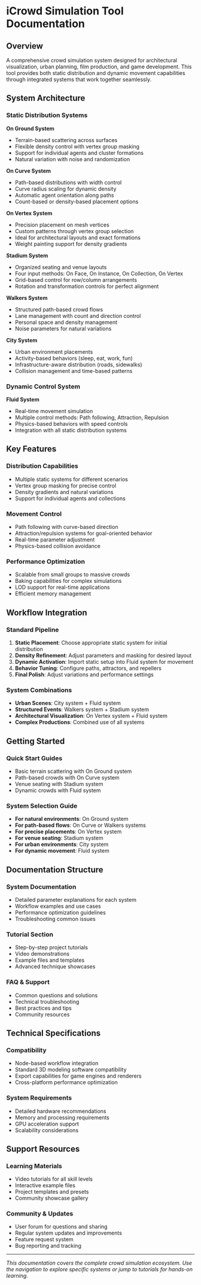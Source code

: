 # iCrowd Simulation Tool Documentation

## Overview

A comprehensive crowd simulation system designed for architectural visualization, urban planning, film production, and game development. This tool provides both static distribution and dynamic movement capabilities through integrated systems that work together seamlessly.

## System Architecture

### Static Distribution Systems

**On Ground System**
- Terrain-based scattering across surfaces
- Flexible density control with vertex group masking
- Support for individual agents and cluster formations
- Natural variation with noise and randomization

**On Curve System** 
- Path-based distributions with width control
- Curve radius scaling for dynamic density
- Automatic agent orientation along paths
- Count-based or density-based placement options

**On Vertex System**
- Precision placement on mesh vertices
- Custom patterns through vertex group selection
- Ideal for architectural layouts and exact formations
- Weight painting support for density gradients

**Stadium System**
- Organized seating and venue layouts
- Four input methods: On Face, On Instance, On Collection, On Vertex
- Grid-based control for row/column arrangements
- Rotation and transformation controls for perfect alignment

**Walkers System**
- Structured path-based crowd flows
- Lane management with count and direction control
- Personal space and density management
- Noise parameters for natural variations

**City System**
- Urban environment placements
- Activity-based behaviors (sleep, eat, work, fun)
- Infrastructure-aware distribution (roads, sidewalks)
- Collision management and time-based patterns

### Dynamic Control System

**Fluid System**
- Real-time movement simulation
- Multiple control methods: Path following, Attraction, Repulsion
- Physics-based behaviors with speed controls
- Integration with all static distribution systems

## Key Features

### Distribution Capabilities
- Multiple static systems for different scenarios
- Vertex group masking for precise control
- Density gradients and natural variations
- Support for individual agents and collections

### Movement Control
- Path following with curve-based direction
- Attraction/repulsion systems for goal-oriented behavior
- Real-time parameter adjustment
- Physics-based collision avoidance

### Performance Optimization
- Scalable from small groups to massive crowds
- Baking capabilities for complex simulations
- LOD support for real-time applications
- Efficient memory management

## Workflow Integration

### Standard Pipeline
1. **Static Placement**: Choose appropriate static system for initial distribution
2. **Density Refinement**: Adjust parameters and masking for desired layout
3. **Dynamic Activation**: Import static setup into Fluid system for movement
4. **Behavior Tuning**: Configure paths, attractors, and repellers
5. **Final Polish**: Adjust variations and performance settings

### System Combinations
- **Urban Scenes**: City system + Fluid system
- **Structured Events**: Walkers system + Stadium system  
- **Architectural Visualization**: On Vertex system + Fluid system
- **Complex Productions**: Combined use of all systems

## Getting Started

### Quick Start Guides
- Basic terrain scattering with On Ground system
- Path-based crowds with On Curve system
- Venue seating with Stadium system
- Dynamic crowds with Fluid system

### System Selection Guide
- **For natural environments**: On Ground system
- **For path-based flows**: On Curve or Walkers systems
- **For precise placements**: On Vertex system
- **For venue seating**: Stadium system
- **For urban environments**: City system
- **For dynamic movement**: Fluid system

## Documentation Structure

### System Documentation
- Detailed parameter explanations for each system
- Workflow examples and use cases
- Performance optimization guidelines
- Troubleshooting common issues

### Tutorial Section
- Step-by-step project tutorials
- Video demonstrations
- Example files and templates
- Advanced technique showcases

### FAQ & Support
- Common questions and solutions
- Technical troubleshooting
- Best practices and tips
- Community resources

## Technical Specifications

### Compatibility
- Node-based workflow integration
- Standard 3D modeling software compatibility
- Export capabilities for game engines and renderers
- Cross-platform performance optimization

### System Requirements
- Detailed hardware recommendations
- Memory and processing requirements
- GPU acceleration support
- Scalability considerations

## Support Resources

### Learning Materials
- Video tutorials for all skill levels
- Interactive example files
- Project templates and presets
- Community showcase gallery

### Community & Updates
- User forum for questions and sharing
- Regular system updates and improvements
- Feature request system
- Bug reporting and tracking

---

*This documentation covers the complete crowd simulation ecosystem. Use the navigation to explore specific systems or jump to tutorials for hands-on learning.*